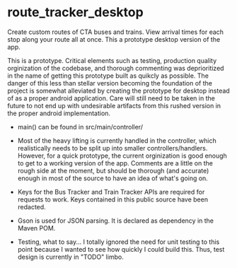 # route_tracker_desktop
Create custom routes of CTA buses and trains. View arrival times for each stop along your route all at once. This a prototype desktop version of the app.

This is a prototype. Critical elements such as testing, production quality orginization of the codebase, and thorough commenting was deprioritized in the name of getting this prototype built as quikcly as possible. The danger of this less than stellar version becoming the foundation of the project is somewhat alleviated by creating the prototype for desktop instead of as a proper android application. Care will still need to be taken in the future to not end up with undesirable artifacts from this rushed version in the proper android implementation.

* main() can be found in src/main/controller/

* Most of the heavy lifting is currently handled in the controller, which realistically needs to be split up into smaller controllers/handlers. However, for a quick prototype, the current orginization is good enough to get to a working version of the app. Comments are a little on the rough side at the moment, but should be thorough (and accurate) enough in most of the source to have an idea of what's going on.

* Keys for the Bus Tracker and Train Tracker APIs are required for requests to work. Keys contained in this public source have been redacted.

* Gson is used for JSON parsing. It is declared as dependency in the Maven POM.

* Testing, what to say... I totally ignored the need for unit testing to this point because I wanted to see how quickly I could build this. Thus, test design is currently in "TODO" limbo.
